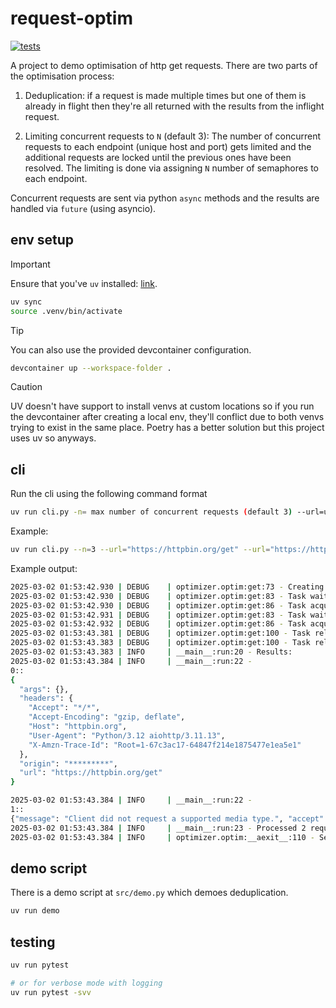 # request-optim

[![tests](https://github.com/ShawonAshraf/request-optim/actions/workflows/tests.yml/badge.svg)](https://github.com/ShawonAshraf/request-optim/actions/workflows/tests.yml)

A project to demo optimisation of http get requests. There are two parts of the optimisation process:

1. Deduplication: if a request is made multiple times but one of them is already in flight then they're all returned with the results from the inflight request.

2. Limiting concurrent requests to `N` (default 3): The number of concurrent requests to each endpoint (unique host and port) gets limited and the additional requests are locked until the previous ones have been resolved. The limiting is done via assigning `N` number of semaphores to each endpoint.


Concurrent requests are sent via python `async` methods and the results are handled via `future` (using asyncio).


## env setup

> [!IMPORTANT]
> Ensure that you've `uv` installed: [link](https://docs.astral.sh/uv/getting-started/installation/). 

```bash
uv sync
source .venv/bin/activate
```

> [!TIP]
> You can also use the provided devcontainer configuration.
> ```bash
> devcontainer up --workspace-folder .
> ```

> [!CAUTION]
> UV doesn't have support to install venvs at custom locations so
> if you run the devcontainer after creating a local env, they'll conflict
> due to both venvs trying to exist in the same place. Poetry has a better solution
> but this project uses uv so anyways.

## cli

Run the cli using the following command format

```bash
uv run cli.py -n= max number of concurrent requests (default 3) --url=url1 --url=url2 ....
```

Example:

```bash
uv run cli.py --n=3 --url="https://httpbin.org/get" --url="https://httpbin.org/image"
```

Example output:

```bash
2025-03-02 01:53:42.930 | DEBUG    | optimizer.optim:get:73 - Creating semaphore for - httpbin.org:443
2025-03-02 01:53:42.930 | DEBUG    | optimizer.optim:get:83 - Task waiting to acquire semaphore for endpoint: httpbin.org:443
2025-03-02 01:53:42.930 | DEBUG    | optimizer.optim:get:86 - Task acquired semaphore for endpoint: httpbin.org:443
2025-03-02 01:53:42.931 | DEBUG    | optimizer.optim:get:83 - Task waiting to acquire semaphore for endpoint: httpbin.org:443
2025-03-02 01:53:42.932 | DEBUG    | optimizer.optim:get:86 - Task acquired semaphore for endpoint: httpbin.org:443
2025-03-02 01:53:43.381 | DEBUG    | optimizer.optim:get:100 - Task released semaphore for endpoint: httpbin.org:443
2025-03-02 01:53:43.383 | DEBUG    | optimizer.optim:get:100 - Task released semaphore for endpoint: httpbin.org:443
2025-03-02 01:53:43.383 | INFO     | __main__:run:20 - Results:
2025-03-02 01:53:43.384 | INFO     | __main__:run:22 - 
0::
{
  "args": {}, 
  "headers": {
    "Accept": "*/*", 
    "Accept-Encoding": "gzip, deflate", 
    "Host": "httpbin.org", 
    "User-Agent": "Python/3.12 aiohttp/3.11.13", 
    "X-Amzn-Trace-Id": "Root=1-67c3ac17-64847f214e1875477e1ea5e1"
  }, 
  "origin": "*********", 
  "url": "https://httpbin.org/get"
}

2025-03-02 01:53:43.384 | INFO     | __main__:run:22 - 
1::
{"message": "Client did not request a supported media type.", "accept": ["image/webp", "image/svg+xml", "image/jpeg", "image/png", "image/*"]}
2025-03-02 01:53:43.384 | INFO     | __main__:run:23 - Processed 2 requests.
2025-03-02 01:53:43.384 | INFO     | optimizer.optim:__aexit__:110 - Session closed.
```

## demo script

There is a demo script at `src/demo.py` which demoes deduplication.

```bash
uv run demo
```

## testing

```bash
uv run pytest

# or for verbose mode with logging
uv run pytest -svv
```

